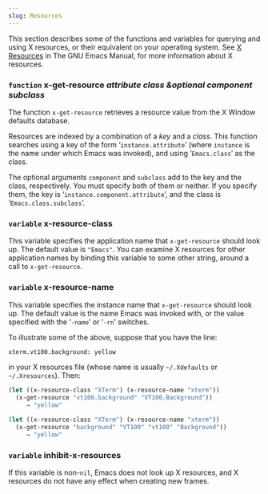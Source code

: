 ```yaml
---
slug: Resources
---
```


This section describes some of the functions and variables for querying and using X resources, or their equivalent on your operating system. See [X Resources](https://www.gnu.org/software/emacs/manual/html_mono/emacs.html#X-Resources) in The GNU Emacs Manual, for more information about X resources.

### <span className="tag function">`function`</span> **x-get-resource** *attribute class \&optional component subclass*

The function `x-get-resource` retrieves a resource value from the X Window defaults database.

Resources are indexed by a combination of a *key* and a *class*. This function searches using a key of the form ‘`instance.attribute`’ (where `instance` is the name under which Emacs was invoked), and using ‘`Emacs.class`’ as the class.

The optional arguments `component` and `subclass` add to the key and the class, respectively. You must specify both of them or neither. If you specify them, the key is ‘`instance.component.attribute`’, and the class is ‘`Emacs.class.subclass`’.

### <span className="tag variable">`variable`</span> **x-resource-class**

This variable specifies the application name that `x-get-resource` should look up. The default value is `"Emacs"`. You can examine X resources for other application names by binding this variable to some other string, around a call to `x-get-resource`.

### <span className="tag variable">`variable`</span> **x-resource-name**

This variable specifies the instance name that `x-get-resource` should look up. The default value is the name Emacs was invoked with, or the value specified with the ‘`-name`’ or ‘`-rn`’ switches.

To illustrate some of the above, suppose that you have the line:

```lisp
xterm.vt100.background: yellow
```

in your X resources file (whose name is usually `~/.Xdefaults` or `~/.Xresources`). Then:

```lisp
(let ((x-resource-class "XTerm") (x-resource-name "xterm"))
  (x-get-resource "vt100.background" "VT100.Background"))
     ⇒ "yellow"
```

```lisp
(let ((x-resource-class "XTerm") (x-resource-name "xterm"))
  (x-get-resource "background" "VT100" "vt100" "Background"))
     ⇒ "yellow"
```

### <span className="tag variable">`variable`</span> **inhibit-x-resources**

If this variable is non-`nil`, Emacs does not look up X resources, and X resources do not have any effect when creating new frames.
